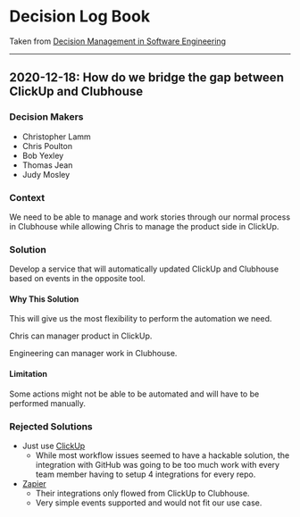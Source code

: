 # Decision Log Book

Taken from [Decision Management in Software Engineering](https://medium.com/swlh/decision-management-in-software-engineering-ca60f9d40e02)

---

## 2020-12-18: How do we bridge the gap between ClickUp and Clubhouse

### Decision Makers

* Christopher Lamm
* Chris Poulton
* Bob Yexley
* Thomas Jean
* Judy Mosley

### Context

We need to be able to manage and work stories through our normal process in Clubhouse while allowing Chris to manage the product side in ClickUp.

### Solution

Develop a service that will automatically updated ClickUp and Clubhouse based on events in the opposite tool.

#### Why This Solution

This will give us the most flexibility to perform the automation we need.

Chris can manager product in ClickUp.

Engineering can manager work in Clubhouse.

#### Limitation

Some actions might not be able to be automated and will have to be performed manually.

### Rejected Solutions

* Just use [ClickUp](http://clickup.com/)
    * While most workflow issues seemed to have a hackable solution, the integration with GitHub was going to be too much work with every team member having to setup 4 integrations for every repo.
* [Zapier](https://zapier.com/)
    * Their integrations only flowed from ClickUp to Clubhouse.
    * Very simple events supported and would not fit our use case.
